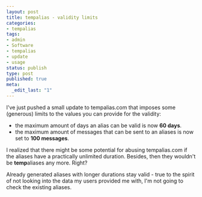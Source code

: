 ```yaml
---
layout: post
title: tempalias - validity limits
categories:
- tempalias
tags:
- admin
- Software
- tempalias
- update
- usage
status: publish
type: post
published: true
meta:
  _edit_last: "1"
---
```

I've just pushed a small update to tempalias.com that imposes some (generous) limits to the values you can provide for the validity:
<ul>
	<li>the maximum amount of days an alias can be valid is now <strong>60 days</strong>.</li>
	<li>the maximum amount of messages that can be sent to an aliases is now set to <strong>100 messages</strong>.</li>
</ul>
I realized that there might be some potential for abusing tempalias.com if the aliases have a practically unlimited duration. Besides, then they wouldn't be <strong>temp</strong>aliases any more. Right?

Already generated aliases with longer durations stay valid - true to the spirit of not looking into the data my users provided me with, I'm not going to check the existing aliases.
